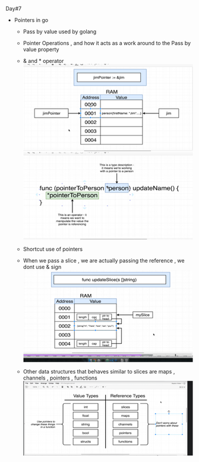 Day#7

- Pointers in go
    - Pass by value used by golang
    - Pointer Operations , and how it acts as a work around to the Pass by value property
    - & and * operator
    ![alt text](image.png)
    ![alt text](image-1.png)

    - Shortcut use of pointers
    - When we pass a slice , we are actually passing the reference , we dont use & sign
    ![alt text](image-2.png)
    - Other data structures that behaves similar to slices are maps , channels , pointers , functions
    ![alt text](image-3.png)